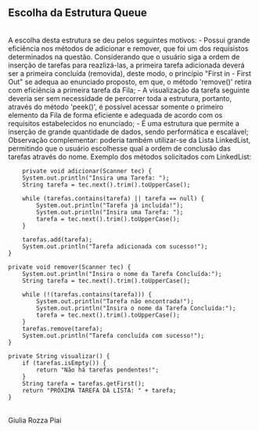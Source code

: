 ## Escolha da Estrutura Queue
<br/>
A escolha desta estrutura se deu pelos seguintes motivos:
- Possui grande eficiência nos métodos de adicionar e remover, que foi um dos requisistos determinados na questão. Considerando que o usuário siga a ordem de inserção de tarefas para reazlizá-las, a primeira tarefa adicionada deverá ser a primeira concluída (removida), deste modo, o princípio "First in - First Out" se adequa ao enunciado proposto, em que, o método 'remove()' retira com eficiência a primeira tarefa da Fila;
- A visualização da tarefa seguinte deveria ser sem necessidade de percorrer toda a estrutura, portanto, através do método 'peek()', é possível acessar somente o primeiro elemento da Fila de forma eficiente e adequada de acordo com os requisitos estabelecidos no enunciado;
- É uma estrutura que permite a inserção de grande quantidade de dados, sendo performática e escalável;
<br/>
Observação complementar: poderia também utilizar-se da Lista LinkedList, permitindo que o usuário escolhesse qual a ordem de conclusão das tarefas através do nome. 
Exemplo dos métodos solicitados com LinkedList:

        private void adicionar(Scanner tec) {
        System.out.println("Insira uma Tarefa: ");
        String tarefa = tec.next().trim().toUpperCase();

        while (tarefas.contains(tarefa) || tarefa == null) {
            System.out.println("Tarefa já incluída!");
            System.out.println("Insira uma Tarefa: ");
            tarefa = tec.next().trim().toUpperCase();
        }

        tarefas.add(tarefa);
        System.out.println("Tarefa adicionada com sucesso!");
    }

    private void remover(Scanner tec) {
        System.out.println("Insira o nome da Tarefa Concluída:");
        String tarefa = tec.next().trim().toUpperCase();

        while (!(tarefas.contains(tarefa))) {
            System.out.println("Tarefa não encontrada!");
            System.out.println("Insira o nome da Tarefa Concluída:");
            tarefa = tec.next().trim().toUpperCase();
        }
        tarefas.remove(tarefa);
        System.out.println("Tarefa concluída com sucesso!");
    }

    private String visualizar() {
        if (tarefas.isEmpty()) {
            return "Não há tarefas pendentes!";
        }
        String tarefa = tarefas.getFirst();
        return "PRÓXIMA TAREFA DA LISTA: " + tarefa;
    }
<br/>
Giulia Rozza Piai
